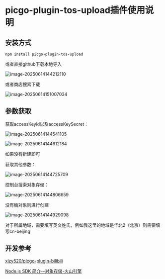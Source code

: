 # 		    picgo-plugin-tos-upload插件使用说明

## 安装方式

```shell
npm install picgo-plugin-tos-upload
```

或者直接github下载本地导入

![image-20250614144212110](https://test-1486.tos-cn-beijing.volces.com/images/image-20250614144212110_1749883332162.png)

或者商店搜索下载

![image-20250614151007034](https://test-1486.tos-cn-beijing.volces.com/images/image-20250614151007034_1749885007077.png)

## 参数获取

获取accessKeyld以及accessKeySecret：

![image-20250614144541105](https://test-1486.tos-cn-beijing.volces.com/images/image-20250614144541105_1749883541215.png)

![image-20250614144612184](https://test-1486.tos-cn-beijing.volces.com/images/image-20250614144612184_1749883572289.png)

如果没有新建即可

获取其他参数：

![image-20250614144725709](https://test-1486.tos-cn-beijing.volces.com/images/image-20250614144725709_1749883645810.png)

控制台搜索对象存储：

![image-20250614144806659](https://test-1486.tos-cn-beijing.volces.com/images/image-20250614144806659_1749883686757.png)

没有桶对象则进行创建

![image-20250614144929098](https://test-1486.tos-cn-beijing.volces.com/images/image-20250614144929098_1749883769148.png)

对于所属地域，需要填写英文姓氏，例如我这里的地域是华北2（北京）则需要填写cn-beijing

## 开发参考

[xlzy520/picgo-plugin-bilibili](https://github.com/xlzy520/picgo-plugin-bilibili)

[Node.js SDK 简介--对象存储-火山引擎](https://www.volcengine.com/docs/6349/113480)
